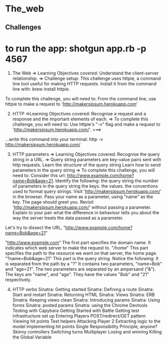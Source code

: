 # The_web
Challenges
---------------

# to run the app: shotgun app.rb -p 4567
1. The Web
=> Learning Objectives covered:
Understand the client-server relationship.
=> Challenge setup:
This challenge uses httpie, a command line tool useful for making HTTP requests. Install it from the command line with: brew install httpie.

To complete this challenge, you will need to:
 From the command line, use httpie to make a request to 'http://makersipsum.herokuapp.com'


2. HTTP
=>Learning Objectives covered:
Recognise a request and a response and the important elements of each.
=> To complete this challenge, you will need to:
 Use httpie's "-v" flag and make a request to 'http://makersipsum.herokuapp.com/'. ===>

 ...write this command into your terminal: http -v http://makersipsum.herokuapp.com/

3. HTTP parameters
=> Learning Objectives covered:
Recognise the query string in a URL.
=> Query string parameters are key-value pairs sent with http requests.
Learn the structure of the query string
Learn how to send parameters in the query string
=> To complete this challenge, you will need to:
 Consider this url: http://www.example.com/home?name=Bob&age=21. Identify the following:
the query string
the number of parameters in the query string
the keys.
the values.
the conventions used to format query strings.
 Visit 'http://makersipsum.herokuapp.com/' in the browser. Pass your name as a parameter, using "name" as the key. The page should greet you.
 Revisit 'http://makersipsum.herokuapp.com/' without passing a parameter. Explain to your pair what the difference in behaviour tells you about the way the server treats the data passed as a parameter.

 Let's try to dissect the URL, "http://www.example.com/home?name=Bob&age=21"

"http://www.example.com" The first part specifies the domain name. It indicates which web server to make the request to.
"/home" This part specifies the path to the resource we want on that server, the home page.
"?name=Bob&age=21" This part is the query string. Notice the following:
It is separated from the path by a "?"
It contains two parameters, "name=Bob" and "age=21".
The two parameters are separated by an ampersand ("&").
The keys are "name", and "age". They have the values "Bob" and "21" respectively.

4. HTTP verbs
Sinatra: Getting started
Sinatra: Defining a route
Sinatra: Start and restart
Sinatra: Returning HTML
Sinatra: Views
Sinatra: ERB
Sinatra: Keeping views clean
Sinatra: Introducing params
Sinatra: Using forms
Sinatra: posted params
Sinatra: using the Chrome Devtools
Testing with Capybara
Getting Started with Battle
Getting test infrastructure set up
Entering Players
POST/redirect/GET pattern
Viewing hit points
Test helpers
Attacking Player 2
Extracting logic to the model
Implementing hit points
Single Responsibility Principle, anyone?
Skinny controllers
Switching turns
Multiplayer
Losing and winning
Killing the Global Variable